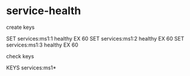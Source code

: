 # service-health

create keys

SET services:ms1:1 healthy EX 60
SET services:ms1:2 healthy EX 60
SET services:ms1:3 healthy EX 60

check keys 

KEYS services:ms1*
